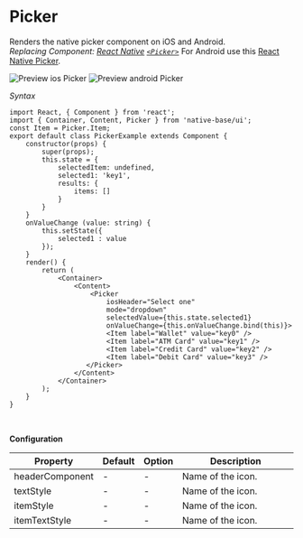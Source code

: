 # Picker

Renders the native picker component on iOS and Android.<br />
*Replacing Component: [React Native](https://facebook.github.io/react-native/) [<code>&lt;Picker></code>](https://facebook.github.io/react-native/docs/picker.html)*
For Android use this [React Native Picker](https://facebook.github.io/react-native/docs/picker.html). <br />

![Preview ios Picker](../docs/assets/ios/components/picker.gif)
![Preview android Picker](../docs/assets/android/components/picker.gif)

*Syntax*

<pre class="line-numbers"><code class="language-jsx">import React, { Component } from 'react';
import { Container, Content, Picker } from 'native-base/ui';
const Item = Picker.Item;​
export default class PickerExample extends Component {
    constructor(props) {
        super(props);
        this.state = {
            selectedItem: undefined,
            selected1: 'key1',
            results: {
                items: []
            }
        }
    }
    onValueChange (value: string) {
        this.setState({
            selected1 : value
        });
    }
    render() {
        return (
            &lt;Container>
                &lt;Content>
                    &lt;Picker
                        iosHeader="Select one"
                        mode="dropdown"
                        selectedValue={this.state.selected1}
                        onValueChange={this.onValueChange.bind(this)}>
                        &lt;Item label="Wallet" value="key0" />
                        &lt;Item label="ATM Card" value="key1" />
                        &lt;Item label="Credit Card" value="key2" />
                        &lt;Item label="Debit Card" value="key3" />
                   &lt;/Picker>
                &lt;/Content>
            &lt;/Container>
        );
    }
}</code></pre><br />

**Configuration**

<table class = "table table-bordered">
        <thead>
            <tr>
                <th>Property</th>
                <th>Default</th>
                <th>Option</th>
                <th width="50%">
                    Description
                </th>
            </tr>
        </thead>
        <tbody>
            <tr>
                <td>headerComponent</td>
                <td> - </td>
                <td> - </td>
                <td>Name of the icon.</td>
            </tr>
            <tr>
                <td>textStyle</td>
                <td> - </td>
                <td> - </td>
                <td>Name of the icon.</td>
            </tr>
            <tr>
                <td>itemStyle</td>
                <td> - </td>
                <td> - </td>
                <td>Name of the icon.</td>
            </tr>
            <tr>
                <td>itemTextStyle</td>
                <td> - </td>
                <td> - </td>
                <td>Name of the icon.</td>
            </tr>
            </tbody>
            </table><br />
